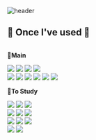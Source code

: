 ![header](https://capsule-render.vercel.app/api?type=rounded&color=timeGradient&text=Welcome%20to%20Boxion's%20GitHub!%20👋&animation=twinkling&fontSize=40&fontAlignY=50&fontAlign=50&height=180)

<!-- ![boxion's GitHub stats](https://github-readme-stats.vercel.app/api?username=boxion&show_icons=true&theme=radical) -->

## 🔨 Once I've used 🔨
<div style="display:flex; flex-direction:column; align-items:flex-start;">
    <p><strong>📌Main</strong></p>
    <div>
        <img src="https://img.shields.io/badge/Java-007396?style=for-the-badge&logo=Java&logoColor=white">
        <img src="https://img.shields.io/badge/Visual_Studio_Code-0078D4?style=for-the-badge&logo=visual%20studio%20code&logoColor=white">
        <img src="https://img.shields.io/badge/firebase-FFCA28?style=for-the-badge&logo=firebase&logoColor=white">
        <img src="https://img.shields.io/badge/React-20232A?style=for-the-badge&logo=react&logoColor=61DAFB"><br>
        <img src="https://img.shields.io/badge/html5-E34F26?style=flat-square&logo=html5&logoColor=white">  
        <img src="https://img.shields.io/badge/css-1572B6?style=flat-square&logo=css3&logoColor=white">
        <img src="https://img.shields.io/badge/javascript-F7DF1E?style=flat-square&logo=javascript&logoColor=black">
        <img src="https://img.shields.io/badge/Andoid Studio-3DDC84?style=flat-square&logo=android studio&logoColor=white">
        <img src="https://img.shields.io/badge/python-3776AB?style=flat-square&logo=python&logoColor=white"> 
        <img src="https://img.shields.io/badge/Kotlin-7F52FF?style=flat-square&logo=kotlin&logoColor=white">
    </div>
    <p><strong>📌To Study</strong></p>
    <div>
        <img src="https://img.shields.io/badge/IntelliJ_IDEA-000000.svg?style=for-the-badge&logo=intellij-idea&logoColor=white"> <img src="https://img.shields.io/badge/Spring Boot-6DB33F?style=for-the-badge&logo=spring boot&logoColor=white">
        <img src="https://img.shields.io/badge/Node.js-43853D?style=for-the-badge&logo=node.js&logoColor=white"><br>
        <img src="https://img.shields.io/badge/Powershell-2CA5E0?style=for-the-badge&logo=powershell&logoColor=white">
        <img src="https://img.shields.io/badge/oracle-F80000?style=for-the-badge&logo=oracle&logoColor=white"> 
        <img src="https://img.shields.io/badge/mysql-4479A1?style=for-the-badge&logo=mysql&logoColor=white"><br> 
        <img src="https://img.shields.io/badge/Powershell-2CA5E0?style=for-the-badge&logo=powershell&logoColor=white"> 
        <img src="https://img.shields.io/badge/linux-FCC624?style=for-the-badge&logo=linux&logoColor=black">
        <img src="https://img.shields.io/badge/apache tomcat-F8DC75?style=for-the-badge&logo=apachetomcat&logoColor=black"><br>
        <img src="https://img.shields.io/badge/Amazon AWS-232F3E?style=for-the-badge&logo=amazon aws&logoColor=white"> 
        <img src="https://img.shields.io/badge/GitHub-100000?style=for-the-badge&logo=github&logoColor=white">
</div><br>
</div>
